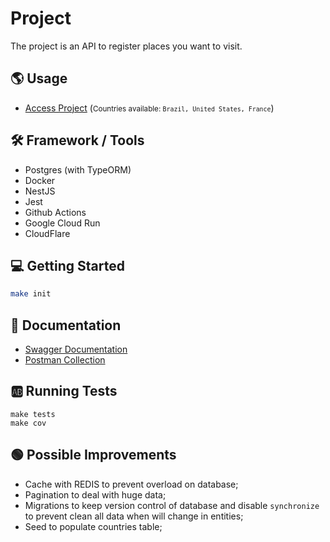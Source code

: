 # Project

The project is an API to register places you want to visit.

## 🌎 Usage

- [Access Project](https://places-test.nicolau.dev/api/v1/places) (<small>Countries available: `Brazil, United States, France`</small>)

## 🛠️ Framework / Tools

- Postgres (with TypeORM)
- Docker
- NestJS
- Jest
- Github Actions
- Google Cloud Run
- CloudFlare

## 💻 Getting Started

```bash
make init
```

## 📖 Documentation

- [Swagger Documentation](https://places-test.nicolau.dev/docs/api)
- [Postman Collection](docs/api.postman_collection.json)

## 🆎 Running Tests

```
make tests
make cov
```

## 🟢 Possible Improvements

- Cache with REDIS to prevent overload on database;
- Pagination to deal with huge data;
- Migrations to keep version control of database and disable `synchronize` to prevent clean all data when will change in entities;
- Seed to populate countries table;
